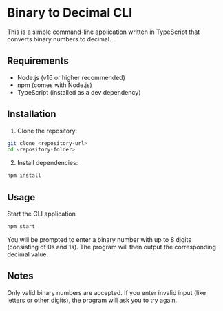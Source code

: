 # Binary to Decimal CLI

This is a simple command-line application written in TypeScript that converts binary numbers to decimal.

## Requirements

- Node.js (v16 or higher recommended)
- npm (comes with Node.js)
- TypeScript (installed as a dev dependency)

## Installation

1. Clone the repository:

```bash
git clone <repository-url>
cd <repository-folder>
```

2. Install dependencies:
```bash
npm install
```

## Usage

Start the CLI application
```bash
npm start
```
You will be prompted to enter a binary number with up to 8 digits (consisting of 0s and 1s).
The program will then output the corresponding decimal value.


## Notes

Only valid binary numbers are accepted. If you enter invalid input (like letters or other digits), the program will ask you to try again.
